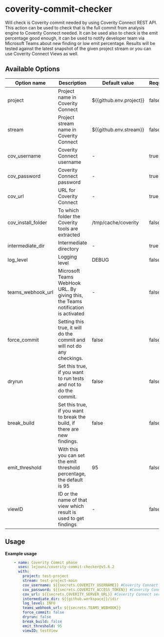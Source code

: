 # coverity-commit-checker
Will check is Coverity commit needed by using Coverity Connect REST API. This action can be used to check that is the full commit from analysis engine to Coverity Connect needed. It can be used also to check is the emit percentage good enough, it can be used to notify developer team via Microsoft Teams about new finding or low emit percentage. Results will be tested against the latest snapshot of the given project stream or you can use Coverity Connect Views as well.

## Available Options
| Option name | Description | Default value | Required |
|----------|----------|---------|----------|
| project | Project name in Coverity Connect | ${{github.env.project}} | false |
| stream | Project stream name in Coverity Connect | ${{github.env.stream}} | false |
| cov_username | Coverity Connect username | - | true |
| cov_password | Coverity Connect password | - | true |
| cov_url | URL for Coverity Connect | - | true |
| cov_install_folder | To which folder the Coverity tools are extracted | /tmp/cache/coverity | false |
| intermediate_dir | Intermediate directory | - | true |
| log_level | Logging level | DEBUG | false |
| teams_webhook_url | Microsoft Teams WebHook URL. By giving this, the Teams notification is activated | - | false |
| force_commit | Setting this true, it will do the commit and will not do any checkings. | false | false |
| dryrun | Set this true, if you want to run tests and not to do the commit. | false | false |
| break_build | Set this true, if you want to break the build, if there are new findings. | false | false |
| emit_threshold | With this you can set the emit threshold percentage, the default is 95 | 95 | false |
| viewID | ID or the name of that view which result is used to get findings | - | false |

## Usage

**Example usage**
```yaml
    - name: Coverity Commit phase
      uses: lejouni/coverity-commit-checker@v5.6.2
      with:
        project: test-project
        stream: test-project-main
        cov_username: ${{secrets.COVERITY_USERNAME}} #Coverity Connect username
        cov_password: ${{secrets.COVERITY_ACCESS_TOKEN}} #Coverity Connect password
        cov_url: ${{secrets.COVERITY_SERVER_URL}} #Coverity Connect server URL
        intermediate_dir: ${{github.workspace}}/idir
        log_level: INFO
        teams_webhook_url: ${{secrets.TEAMS_WEBHOOK}}
        force_commit: false
        dryrun: false
        break_build: false
        emit_threshold: 95
        viewID: testView
```
